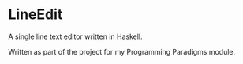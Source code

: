 # LineEdit
A single line text editor written in Haskell.

Written as part of the project for my Programming Paradigms module. 